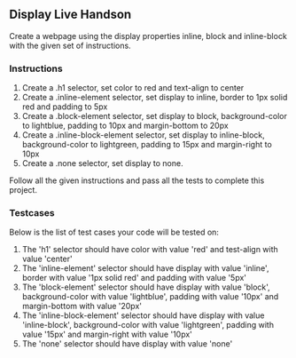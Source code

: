 ## Display Live Handson

Create a webpage using the display properties inline, block and inline-block with the given set of instructions.

### Instructions
1. Create a .h1 selector, set color to red and text-align to center
2. Create a .inline-element selector, set display to inline, border to 1px solid red and padding to 5px
3. Create a .block-element selector, set display to block, background-color to lightblue, padding to 10px and margin-bottom to 20px
4. Create a .inline-block-element selector, set display to inline-block, background-color to lightgreen, padding to 15px and margin-right to 10px
5. Create a .none selector, set display to none.

Follow all the given instructions and pass all the tests to complete this project.

### Testcases 

Below is the list of test cases your code will be tested on:

1. The 'h1' selector should have color with value 'red' and test-align with value 'center'
2. The 'inline-element' selector should have display with value 'inline', border with value '1px solid red' and padding with value '5px'
3. The 'block-element' selector should have display with value 'block', background-color with value 'lightblue', padding with value '10px' and margin-bottom with value '20px'
4. The 'inline-block-element' selector should have display with value 'inline-block', background-color with value 'lightgreen', padding with value '15px' and margin-right with value '10px'
5. The 'none' selector should have display with value 'none'